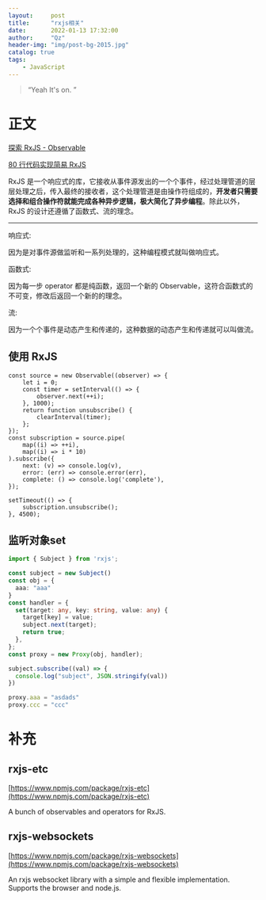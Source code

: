 ```yaml
---
layout:     post
title:      "rxjs相关"
date:       2022-01-13 17:32:00
author:     "Qz"
header-img: "img/post-bg-2015.jpg"
catalog: true
tags:
    - JavaScript
---
```


> “Yeah It's on. ”
>



# 正文

[探索 RxJS - Observable](https://github.com/ecmadao/Coding-Guide/blob/master/Notes/RxJS/%E6%8E%A2%E7%B4%A2RxJS-Observable.md)

[80 行代码实现简易 RxJS](https://mp.weixin.qq.com/s/ECI3tniwucE2Tpv4eWw7iA)

RxJS 是一个响应式的库，它接收从事件源发出的一个个事件，经过处理管道的层层处理之后，传入最终的接收者，这个处理管道是由操作符组成的，**开发者只需要选择和组合操作符就能完成各种异步逻辑，极大简化了异步编程**。除此以外，RxJS 的设计还遵循了函数式、流的理念。

---

响应式:

因为是对事件源做监听和一系列处理的，这种编程模式就叫做响应式。

函数式:

因为每一步 operator 都是纯函数，返回一个新的 Observable，这符合函数式的不可变，修改后返回一个新的的理念。

流:

因为一个个事件是动态产生和传递的，这种数据的动态产生和传递就可以叫做流。





## 使用 RxJS

```tsx
const source = new Observable((observer) => {
    let i = 0;
    const timer = setInterval(() => {
        observer.next(++i);
    }, 1000);
    return function unsubscribe() {
        clearInterval(timer);
    };
});
const subscription = source.pipe(
    map((i) => ++i),
    map((i) => i * 10)
).subscribe({
    next: (v) => console.log(v),
    error: (err) => console.error(err),
    complete: () => console.log('complete'),
});

setTimeout(() => {
    subscription.unsubscribe();
}, 4500);

```



## 监听对象set

```ts
import { Subject } from 'rxjs';

const subject = new Subject()
const obj = {
  aaa: "aaa"
}
const handler = {
  set(target: any, key: string, value: any) {
    target[key] = value;
    subject.next(target);
    return true;
  },
};
const proxy = new Proxy(obj, handler);

subject.subscribe((val) => {
  console.log("subject", JSON.stringify(val))
})

proxy.aaa = "asdads"
proxy.ccc = "ccc"
```



# 补充



## rxjs-etc

[https://www.npmjs.com/package/rxjs-etc](https://www.npmjs.com/package/rxjs-etc)

A bunch of observables and operators for RxJS.





## rxjs-websockets

[https://www.npmjs.com/package/rxjs-websockets](https://www.npmjs.com/package/rxjs-websockets)

An rxjs websocket library with a simple and flexible implementation. Supports the browser and node.js.

